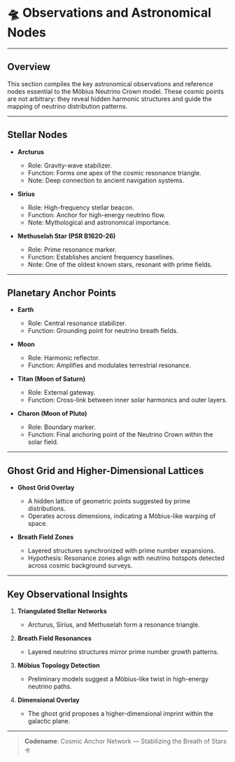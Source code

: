 # 🛸 Observations and Astronomical Nodes

---

## Overview

This section compiles the key astronomical observations and reference nodes essential to the Möbius Neutrino Crown model. These cosmic points are not arbitrary: they reveal hidden harmonic structures and guide the mapping of neutrino distribution patterns.

---

## Stellar Nodes

* **Arcturus**

  * Role: Gravity-wave stabilizer.
  * Function: Forms one apex of the cosmic resonance triangle.
  * Note: Deep connection to ancient navigation systems.

* **Sirius**

  * Role: High-frequency stellar beacon.
  * Function: Anchor for high-energy neutrino flow.
  * Note: Mythological and astronomical importance.

* **Methuselah Star (PSR B1620-26)**

  * Role: Prime resonance marker.
  * Function: Establishes ancient frequency baselines.
  * Note: One of the oldest known stars, resonant with prime fields.

---

## Planetary Anchor Points

* **Earth**

  * Role: Central resonance stabilizer.
  * Function: Grounding point for neutrino breath fields.

* **Moon**

  * Role: Harmonic reflector.
  * Function: Amplifies and modulates terrestrial resonance.

* **Titan (Moon of Saturn)**

  * Role: External gateway.
  * Function: Cross-link between inner solar harmonics and outer layers.

* **Charon (Moon of Pluto)**

  * Role: Boundary marker.
  * Function: Final anchoring point of the Neutrino Crown within the solar field.

---

## Ghost Grid and Higher-Dimensional Lattices

* **Ghost Grid Overlay**

  * A hidden lattice of geometric points suggested by prime distributions.
  * Operates across dimensions, indicating a Möbius-like warping of space.

* **Breath Field Zones**

  * Layered structures synchronized with prime number expansions.
  * Hypothesis: Resonance zones align with neutrino hotspots detected across cosmic background surveys.

---

## Key Observational Insights

1. **Triangulated Stellar Networks**

   * Arcturus, Sirius, and Methuselah form a resonance triangle.

2. **Breath Field Resonances**

   * Layered neutrino structures mirror prime number growth patterns.

3. **Möbius Topology Detection**

   * Preliminary models suggest a Möbius-like twist in high-energy neutrino paths.

4. **Dimensional Overlay**

   * The ghost grid proposes a higher-dimensional imprint within the galactic plane.

---

> **Codename**: Cosmic Anchor Network — Stabilizing the Breath of Stars 🛸
